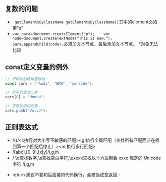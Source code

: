 ## 复数的问题
* ` getElementsByClassName getElementsByClassName()`其中的element必须带"s"
* `var para=document.createElement("p");   
var node=document.createTextNode("This is new.");    
para.appendChild(node);`必须加文本节点，最后添加文本节点。
*对象无法比较

## const定义变量的例外
```javascript
// 您可以创建常量数组：
const cars = ["Audi", "BMW", "porsche"];

// 您可以更改元素：
cars[0] = "Honda";

// 您可以添加元素：
cars.push("Volvo"); 
```
## 正则表达式

* /()/<i:执行对大小写不敏感的匹配><g:执行全局匹配（查找所有匹配而非在找到第一个匹配后停止）><m:执行多行匹配> 
* /[abc],[0-9],[x|y]/i,g,m 
* / \d查找数字,\s查找空白字符,\uxxxx查找以十六进制数 xxxx 规定的 Unicode 字符 /i,g,m

- return 建议不要和后面接的代码换行，会被当成空返回 -
